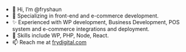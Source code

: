 - 👋 Hi, I’m @fryshaun
- 👀 Specializing in front-end and e-commerce development.
- ✨ Experienced with WP development, Business Development, POS system and e-commerce integrations and deployment.
- 🌱 Skills include WP, PHP, Node, React.
- 📫 Reach me at <a href="https://frydigital.com">frydigital.com</a>

<!---
fryshaun/fryshaun is a ✨ special ✨ repository because its `README.md` (this file) appears on your GitHub profile.
You can click the Preview link to take a look at your changes.
--->
